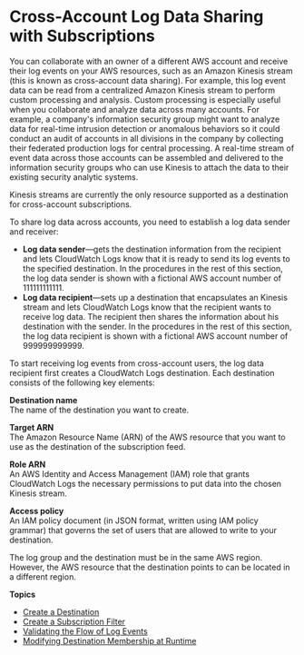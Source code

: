 # Cross\-Account Log Data Sharing with Subscriptions<a name="CrossAccountSubscriptions"></a>

You can collaborate with an owner of a different AWS account and receive their log events on your AWS resources, such as an Amazon Kinesis stream \(this is known as cross\-account data sharing\)\. For example, this log event data can be read from a centralized Amazon Kinesis stream to perform custom processing and analysis\. Custom processing is especially useful when you collaborate and analyze data across many accounts\. For example, a company's information security group might want to analyze data for real\-time intrusion detection or anomalous behaviors so it could conduct an audit of accounts in all divisions in the company by collecting their federated production logs for central processing\. A real\-time stream of event data across those accounts can be assembled and delivered to the information security groups who can use Kinesis to attach the data to their existing security analytic systems\.

Kinesis streams are currently the only resource supported as a destination for cross\-account subscriptions\.

To share log data across accounts, you need to establish a log data sender and receiver:
+ **Log data sender**—gets the destination information from the recipient and lets CloudWatch Logs know that it is ready to send its log events to the specified destination\. In the procedures in the rest of this section, the log data sender is shown with a fictional AWS account number of 111111111111\.
+ **Log data recipient**—sets up a destination that encapsulates an Kinesis stream and lets CloudWatch Logs know that the recipient wants to receive log data\. The recipient then shares the information about his destination with the sender\. In the procedures in the rest of this section, the log data recipient is shown with a fictional AWS account number of 999999999999\.

To start receiving log events from cross\-account users, the log data recipient first creates a CloudWatch Logs destination\. Each destination consists of the following key elements:

**Destination name**  
The name of the destination you want to create\.

**Target ARN**  
The Amazon Resource Name \(ARN\) of the AWS resource that you want to use as the destination of the subscription feed\.

**Role ARN**  
An AWS Identity and Access Management \(IAM\) role that grants CloudWatch Logs the necessary permissions to put data into the chosen Kinesis stream\.

**Access policy**  
An IAM policy document \(in JSON format, written using IAM policy grammar\) that governs the set of users that are allowed to write to your destination\.

The log group and the destination must be in the same AWS region\. However, the AWS resource that the destination points to can be located in a different region\.

**Topics**
+ [Create a Destination](CreateDestination.md)
+ [Create a Subscription Filter](CreateSubscriptionFilter.md)
+ [Validating the Flow of Log Events](ValidateLogEventFlow.md)
+ [Modifying Destination Membership at Runtime](ModifyDestinationMembership.md)